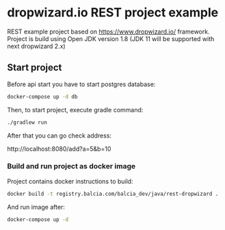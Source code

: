 # dropwizard.io REST project example

REST example project based on https://www.dropwizard.io/ framework.
Project is build using Open JDK version 1.8
(JDK 11 will be supported with next dropwizard 2.x)

## Start project

Before api start you have to start postgres database:

```bash
docker-compose up -d db
```

Then, to start project, execute gradle command:

```bash
./gradlew run
```

After that you can go check address:

http://localhost:8080/add?a=5&b=10

### Build and run project as docker image

Project contains docker instructions to build:

```bash
docker build -t registry.balcia.com/balcia_dev/java/rest-dropwizard .
```

And run image after:

```bash
docker-compose up -d
```
